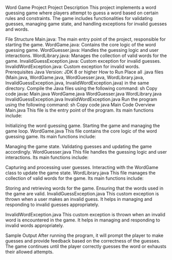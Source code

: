Word Game Project
Project Description
This project implements a word guessing game where players attempt to guess a word based on certain rules and constraints. The game includes functionalities for validating guesses, managing game state, and handling exceptions for invalid guesses and words.

File Structure
Main.java: The main entry point of the project, responsible for starting the game.
WordGame.java: Contains the core logic of the word guessing game.
WordGuesser.java: Handles the guessing logic and user interactions.
WordLibrary.java: Manages the collection of valid words for the game.
InvalidGuessException.java: Custom exception for invalid guesses.
InvalidWordException.java: Custom exception for invalid words.
Prerequisites
Java Version: JDK 8 or higher
How to Run
Place all .java files (Main.java, WordGame.java, WordGuesser.java, WordLibrary.java, InvalidGuessException.java, InvalidWordException.java) in the same directory.
Compile the Java files using the following command:
sh
Copy code
javac Main.java WordGame.java WordGuesser.java WordLibrary.java InvalidGuessException.java InvalidWordException.java
Run the program using the following command:
sh
Copy code
java Main
Code Overview
Main.java
This file is the entry point of the program. Its main functions include:

Initializing the word guessing game.
Starting the game and managing the game loop.
WordGame.java
This file contains the core logic of the word guessing game. Its main functions include:

Managing the game state.
Validating guesses and updating the game accordingly.
WordGuesser.java
This file handles the guessing logic and user interactions. Its main functions include:

Capturing and processing user guesses.
Interacting with the WordGame class to update the game state.
WordLibrary.java
This file manages the collection of valid words for the game. Its main functions include:

Storing and retrieving words for the game.
Ensuring that the words used in the game are valid.
InvalidGuessException.java
This custom exception is thrown when a user makes an invalid guess. It helps in managing and responding to invalid guesses appropriately.

InvalidWordException.java
This custom exception is thrown when an invalid word is encountered in the game. It helps in managing and responding to invalid words appropriately.

Sample Output
After running the program, it will prompt the player to make guesses and provide feedback based on the correctness of the guesses. The game continues until the player correctly guesses the word or exhausts their allowed attempts.

